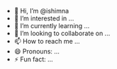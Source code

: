 - 👋 Hi, I’m @ishimna
- 👀 I’m interested in ...
- 🌱 I’m currently learning ...
- 💞️ I’m looking to collaborate on ...
- 📫 How to reach me ...
- 😄 Pronouns: ...
- ⚡ Fun fact: ...

<!---
ishimna/ishimna is a ✨ special ✨ repository because its `README.md` (this file) appears on your GitHub profile.
You can click the Preview link to take a look at your changes.
--->

